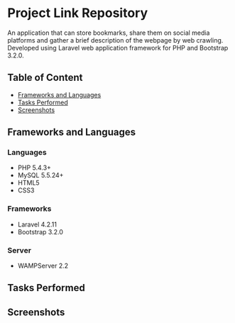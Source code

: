 # Project Link Repository
An application that can store bookmarks, share them on social media platforms and gather a brief description of the webpage by web crawling. Developed using Laravel web application framework for PHP and Bootstrap 3.2.0.

## Table of Content
- [Frameworks and Languages](#frameworks-and-languages)
- [Tasks Performed](#tasks-performed)
- [Screenshots](#screenshots)

## Frameworks and Languages
### Languages
- PHP 5.4.3+
- MySQL 5.5.24+
- HTML5
- CSS3

### Frameworks
- Laravel 4.2.11
- Bootstrap 3.2.0

### Server
-  WAMPServer 2.2

## Tasks Performed


## Screenshots
